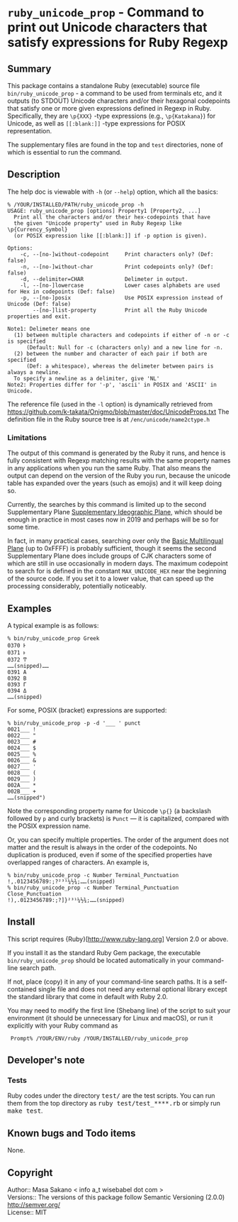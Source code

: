 
# `ruby_unicode_prop` - Command to print out Unicode characters that satisfy expressions for Ruby Regexp

## Summary

This package contains a standalone Ruby (executable) source file
`bin/ruby_unicode_prop` - a command to be used from terminals etc, and it outputs (to STDOUT)
Unicode characters and/or their hexagonal codepoints that satisfy one or more given expressions
defined in Regexp in Ruby.  Specifically, they are `\p{XXX}` -type expressions (e.g., `\p{Katakana}`)
for Unicode, as well as `[[:blank:]]` -type expressions for POSIX representation.

The supplementary files are found in the top and `test` directories,
none of which is essential to run the command.

## Description

The help doc is viewable with `-h` (or `--help`) option, which all the basics:

    % /YOUR/INSTALLED/PATH/ruby_unicode_prop -h
    USAGE: ruby_unicode_prop [options] Property1 [Property2, ...]
      Print all the characters and/or their hex-codepoints that have
      the given "Unicode property" used in Ruby Regexp like \p{Currency_Symbol}
      (or POSIX expression like [[:blank:]] if -p option is given).
    
    Options:
        -c, --[no-]without-codepoint     Print characters only? (Def: false)
        -n, --[no-]without-char          Print codepoints only? (Def: false)
        -d, --delimiter=CHAR             Delimeter in output.
        -l, --[no-]lowercase             Lower cases alphabets are used for Hex in codepoints (Def: false)
        -p, --[no-]posix                 Use POSIX expression instead of Unicode (Def: false)
            --[no-]list-property         Print all the Ruby Unicode properties and exit.
    
    Note1: Delimeter means one
      (1) between multiple characters and codepoints if either of -n or -c is specified
          (Default: Null for -c (characters only) and a new line for -n.
      (2) between the number and character of each pair if both are specified
          (Def: a whitespace), whereas the delimeter between pairs is always a newline.
      To specify a newline as a delimiter, give 'NL'
    Note2: Properties differ for '-p', 'ascii' in POSIX and 'ASCII' in Unicode.

The reference file (used in the `-l` option) is dynamically retrieved
from https://github.com/k-takata/Onigmo/blob/master/doc/UnicodeProps.txt
The definition file in the Ruby source tree is at `/enc/unicode/name2ctype.h`

### Limitations ###

The output of this command is generated by the Ruby it runs, and hence
is fully consistent with Regexp matching results with the same
property names in any applications when you run the same Ruby.  That
also means the output can depend on the version of the Ruby you run,
because the unicode table has expanded over the years (such as emojis)
and it will keep doing so.

Currently, the searches by this command is limited up to the second
Supplementary Plane
[Supplementary Ideographic Plane](https://en.wikipedia.org/wiki/Plane_(Unicode)#Supplementary_Ideographic_Plane), which should be enough in practice
in most cases now in 2019 and perhaps will be so for some time.

In fact, in many practical cases, searching over
only the [Basic Multilingual Plane](https://en.wikipedia.org/wiki/Plane_(Unicode)#Basic_Multilingual_Plane) (up to 0xFFFF) is probably
sufficient, though it seems the second Supplementary Plane does
include groups of CJK characters some of which are still in use occasionally in
modern days.  The maximum codepoint to search for is defined in the constant
`MAX_UNICODE_HEX` near the beginning of the source code.  If you set
it to a lower value, that can speed up the processing considerably,
potentially noticeably.

## Examples

A typical example is as follows:

    % bin/ruby_unicode_prop Greek
    0370 Ͱ
    0371 ͱ
    0372 Ͳ
    ……(snipped)……
    0391 Α
    0392 Β
    0393 Γ
    0394 Δ
    ……(snipped)

For some, POSIX (bracket) expressions are supported:

    % bin/ruby_unicode_prop -p -d '___ ' punct
    0021___ !
    0022___ "
    0023___ #
    0024___ $
    0025___ %
    0026___ &
    0027___ '
    0028___ (
    0029___ )
    002A___ *
    002B___ +
    ……(snipped")

Note the corresponding property name for Unicode `\p{}` (a backslash
followed by `p` and curly brackets) is `Punct` — it is capitalized,
compared with the POSIX expression name.

Or, you can specify multiple properties.  The order of the argument
does not matter and the result is always in the order of the
codepoints.  No duplication is produced, even if some of the
specified properties have overlapped ranges of characters.  An example is, 

    % bin/ruby_unicode_prop -c Number Terminal_Punctuation
    !,.0123456789:;?²³¹¼½¾;……(snipped)
    % bin/ruby_unicode_prop -c Number Terminal_Punctuation Close_Punctuation
    !),.0123456789:;?]}²³¹¼½¾;……(snipped)

## Install

This script requires {Ruby}[http://www.ruby-lang.org] Version 2.0
or above.

If you install it as the standard Ruby Gem package, the executable `bin/ruby_unicode_prop`
should be located automatically in your command-line search path.

If not, place (copy) it in any of your command-line search paths.  It
is a self-contained single file and does not need any external
optional library except the standard library that come in default with Ruby 2.0.

You may need to modify the first line (Shebang line) of the script to suit your
environment (it should be unnecessary for Linux and macOS), or run it
explicitly with your Ruby command as

     Prompt% /YOUR/ENV/ruby /YOUR/INSTALLED/ruby_unicode_prop

## Developer's note

### Tests

Ruby codes under the directory <tt>test/</tt> are the test scripts.
You can run them from the top directory as <tt>ruby test/test_****.rb</tt>
or simply run <tt>make test</tt>.


## Known bugs and Todo items

None.


## Copyright

Author::  Masa Sakano < info a_t wisebabel dot com >  
Versions:: The versions of this package follow Semantic Versioning (2.0.0) http://semver.org/  
License:: MIT

